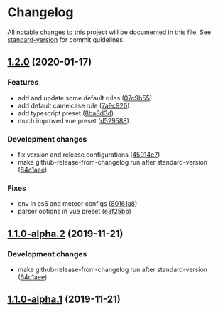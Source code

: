 # Changelog

All notable changes to this project will be documented in this file. See [standard-version](https://github.com/conventional-changelog/standard-version) for commit guidelines.

## [1.2.0](https://github.com/myparcelnl/eslint-config/compare/v1.1.0-alpha.1...v1.2.0) (2020-01-17)


### Features

* add and update some default rules ([07c9b55](https://github.com/myparcelnl/eslint-config/commit/07c9b55a69f5f64d1ceb70ac3e0d196e822a4f55))
* add default camelcase rule ([7a9c926](https://github.com/myparcelnl/eslint-config/commit/7a9c926782e284c966a3e57e57850edd02bd32e1))
* add typescript preset ([8ba8d3d](https://github.com/myparcelnl/eslint-config/commit/8ba8d3d7a59ecae2b0ad1df65a41b55aa2db7354))
* much improved vue preset ([d529588](https://github.com/myparcelnl/eslint-config/commit/d52958871e8e1ac6c945fd4f92ebf54c06a4bdb6))


### Development changes

* fix version and release configurations ([45014e7](https://github.com/myparcelnl/eslint-config/commit/45014e7404420fc2c7e2ace21f217701a1550b06))
* make github-release-from-changelog run after standard-version ([64c1aee](https://github.com/myparcelnl/eslint-config/commit/64c1aeeb4264f7d0478e0da5dcc626961a23268e))


### Fixes

* env in es6 and meteor configs ([80161a8](https://github.com/myparcelnl/eslint-config/commit/80161a8d2829b0433656e3d231adbf6d8b60471d))
* parser options in vue preset ([e3f25bb](https://github.com/myparcelnl/eslint-config/commit/e3f25bbef2bdbf42d5edc3eeae39e50d7767e3a8))

## [1.1.0-alpha.2](https://github.com/myparcelnl/eslint-config/compare/v1.1.0-alpha.1...v1.1.0-alpha.2) (2019-11-21)


### Development changes

* make github-release-from-changelog run after standard-version ([64c1aee](https://github.com/myparcelnl/eslint-config/commit/64c1aeeb4264f7d0478e0da5dcc626961a23268e))

## [1.1.0-alpha.1](https://github.com/myparcelnl/eslint-config/compare/v1.1.0-alpha.0...v1.1.0-alpha.1) (2019-11-21)
